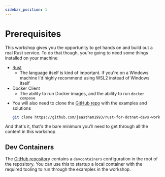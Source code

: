 ```yaml
---
sidebar_position: 1
---
```


# Prerequisites

This workshop gives you the opportunity to get hands on and build out a real Rust service. To do that though, you're going to need some things installed on your machine:

- [Rust](https://www.rust-lang.org/tools/install)
    - The language itself is kind of important. If you're on a Windows machine I'd highly recommend using WSL2 instead of Windows itself
- Docker Client
    - The ability to run Docker images, and the ability to run `docker compose`
- You will also need to clone the [GitHub repo](https://github.com/jeastham1993/rust-for-dotnet-devs-workshop) with the examples and solutions
    ```sh
    git clone https://github.com/jeastham1993/rust-for-dotnet-devs-workshop
    ```

And that's it, that's the bare minimum you'll need to get through all the content in this workshop.

## Dev Containers

The [GitHub repository](https://github.com/jeastham1993/rust-for-dotnet-devs-workshop) contains a `devcontainers` configuration in the root of the repository. You can use this to startup a local container with the required tooling to run through the examples in the workshop.